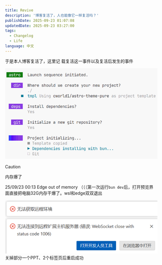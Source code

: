 ```yaml
---
title: Revive
description: '博客复活了，人也能像它一样复活吗？'
publishDate: 2025-09-23 01:07:08
updatedDate: 2025-09-23 03:27:00
tags:
  - Changelog
  - Life
language: 中文
---
```


于是本人博客复活了，这里记 载复活这一事件以及复活后发生的事件

![](./1.png)


> [!CAUTION] 
>
> 内存爆了
>
> 25/09/23 00:13 Edge out of memory
> （（（第一次运行`bun dev`后，打开预览界面直接把电脑32G内存干爆了。wsl和edge双双退出
>
> ![](./2.png)
> 关掉部分一个PPT、2个标签页后重启成功



